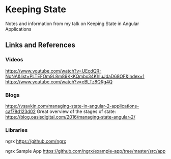 # Keeping State
Notes and information from my talk on Keeping State in Angular Applications


## Links and References 
### Videos
https://www.youtube.com/watch?v=UEcdQR-NoNA&list=PLTEFOm9L8m89KkKQmbx34KhluJdaD68OF&index=1
https://www.youtube.com/watch?v=eBLTz8QRg4Q

### Blogs
https://vsavkin.com/managing-state-in-angular-2-applications-caf78d123d02
Great overview of the stages of state: 
https://blog.oasisdigital.com/2016/managing-state-angular-2/


### Libraries
ngrx
https://github.com/ngrx

ngrx Sample App
https://github.com/ngrx/example-app/tree/master/src/app
